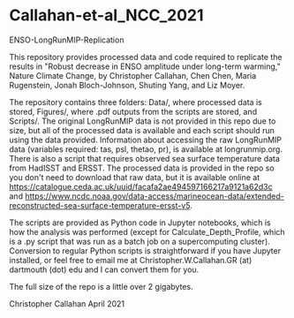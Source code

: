 # Callahan-et-al_NCC_2021
ENSO-LongRunMIP-Replication

This repository provides processed data and code required to replicate the results in "Robust decrease in ENSO amplitude under long-term warming," Nature Climate Change, by Christopher Callahan, Chen Chen, Maria Rugenstein, Jonah Bloch-Johnson, Shuting Yang, and Liz Moyer.

The repository contains three folders: Data/, where processed data is stored, Figures/, where .pdf outputs from the scripts are stored, and Scripts/. The original LongRunMIP data is not provided in this repo due to size, but all of the processed data is available and each script should run using the data provided. Information about accessing the raw LongRunMIP data (variables required: tas, psl, thetao, pr), is available at longrunmip.org. There is also a script that requires observed sea surface temperature data from HadISST and ERSST. The processed data is provided in the repo so you don't need to download that raw data, but it is available online at https://catalogue.ceda.ac.uk/uuid/facafa2ae494597166217a9121a62d3c and https://www.ncdc.noaa.gov/data-access/marineocean-data/extended-reconstructed-sea-surface-temperature-ersst-v5.

The scripts are provided as Python code in Jupyter notebooks, which is how the analysis was performed (except for Calculate_Depth_Profile, which is a .py script that was run as a batch job on a supercomputing cluster). Conversion to regular Python scripts is straightforward if you have Jupyter installed, or feel free to email me at Christopher.W.Callahan.GR (at) dartmouth (dot) edu and I can convert them for you.

The full size of the repo is a little over 2 gigabytes.

Christopher Callahan
April 2021
